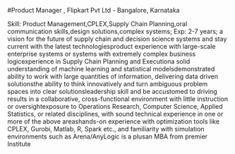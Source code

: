 #Product Manager , Flipkart Pvt Ltd - Bangalore, Karnataka

Skill: Product Management,CPLEX,Supply Chain Planning,oral communication skills,design solutions,complex systems; Exp: 2-7 years; a vision for the future of supply chain and decision science systems and stay current with the latest technologiesproduct experience with large-scale enterprise systems or systems with extremely complex business logicexperience in Supply Chain Planning and Executiona solid understanding of machine learning and statistical modelsdemonstrated ability to work with large quantities of information, delivering data driven solutionsthe ability to think innovatively and turn ambiguous problem spaces into clear solutionsleadership skill and be accustomed to driving results in a collaborative, cross-functional environment with little instruction or oversightexposure to Operations Research, Computer Science, Applied Statistics, or related disciplines, with sound technical experience in one or more of the above areashands-on experience with optimization tools like CPLEX, Gurobi, Matlab, R, Spark etc., and familiarity with simulation environments such as Arena/AnyLogic is a plusan MBA from premier Institute